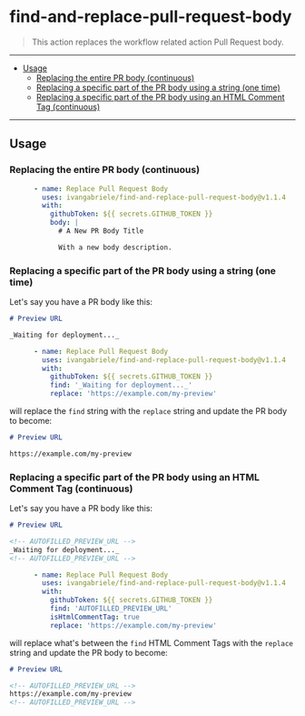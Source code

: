 # find-and-replace-pull-request-body

> This action replaces the workflow related action Pull Request body.

---

- [Usage](#usage)
  - [Replacing the entire PR body (continuous)](#replacing-the-entire-pr-body-continuous)
  - [Replacing a specific part of the PR body using a string (one time)](#replacing-a-specific-part-of-the-pr-body-using-a-string-one-time)
  - [Replacing a specific part of the PR body using an HTML Comment Tag (continuous)](#replacing-a-specific-part-of-the-pr-body-using-an-html-comment-tag-continuous)

---

## Usage

### Replacing the entire PR body (continuous)

```yml
      - name: Replace Pull Request Body
        uses: ivangabriele/find-and-replace-pull-request-body@v1.1.4
        with:
          githubToken: ${{ secrets.GITHUB_TOKEN }}
          body: |
            # A New PR Body Title

            With a new body description.
```

### Replacing a specific part of the PR body using a string (one time)

Let's say you have a PR body like this:

```md
# Preview URL

_Waiting for deployment..._
```

```yml
      - name: Replace Pull Request Body
        uses: ivangabriele/find-and-replace-pull-request-body@v1.1.4
        with:
          githubToken: ${{ secrets.GITHUB_TOKEN }}
          find: '_Waiting for deployment..._'
          replace: 'https://example.com/my-preview'
```

will replace the `find` string with the `replace` string and update the PR body to become:

```md
# Preview URL

https://example.com/my-preview
```

### Replacing a specific part of the PR body using an HTML Comment Tag (continuous)

Let's say you have a PR body like this:

```md
# Preview URL

<!-- AUTOFILLED_PREVIEW_URL -->
_Waiting for deployment..._
<!-- AUTOFILLED_PREVIEW_URL -->
```

```yml
      - name: Replace Pull Request Body
        uses: ivangabriele/find-and-replace-pull-request-body@v1.1.4
        with:
          githubToken: ${{ secrets.GITHUB_TOKEN }}
          find: 'AUTOFILLED_PREVIEW_URL'
          isHtmlCommentTag: true
          replace: 'https://example.com/my-preview'
```

will replace what's between the `find` HTML Comment Tags with the `replace` string and update the PR body to become:

```md
# Preview URL

<!-- AUTOFILLED_PREVIEW_URL -->
https://example.com/my-preview
<!-- AUTOFILLED_PREVIEW_URL -->
```
